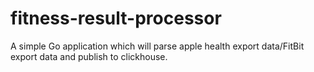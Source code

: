 # fitness-result-processor
A simple Go application which will parse apple health export data/FitBit export data and publish to clickhouse.
